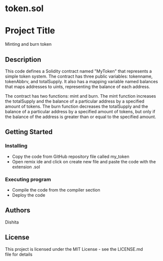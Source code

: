 # token.sol
# Project Title
Minting and burn token

## Description

This code defines a Solidity contract named "MyToken" that represents a simple token system. The contract has three public variables: tokenname, tokenAbbrv, and totalSupply. It also has a mapping variable named balances that maps addresses to uints, representing the balance of each address.

The contract has two functions: mint and burn. The mint function increases the totalSupply and the balance of a particular address by a specified amount of tokens. The burn function decreases the totalSupply and the balance of a particular address by a specified amount of tokens, but only if the balance of the address is greater than or equal to the specified amount.

## Getting Started
 
### Installing

* Copy the code from GitHub repository file called my_token
* Open remix ide and click on create new file and paste the code with the extension .sol


### Executing program

* Compile the code  from the compiler section
* Deploy the code 



## Authors

Dishita



## License

This project is licensed under the MIT License - see the LICENSE.md file for details
